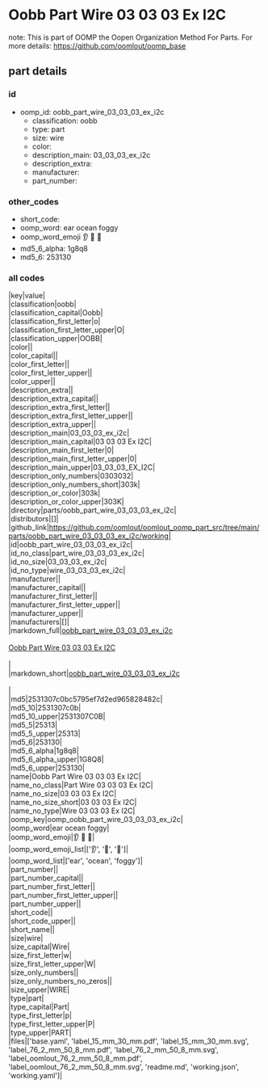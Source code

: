 # Oobb Part Wire 03 03 03 Ex I2C  

note: This is part of OOMP the Oopen Organization Method For Parts. For more details: https://github.com/oomlout/oomp_base

##  part details





### id
* oomp_id: oobb_part_wire_03_03_03_ex_i2c
  * classification: oobb
  * type: part
  * size: wire
  * color: 
  * description_main: 03_03_03_ex_i2c
  * description_extra: 
  * manufacturer: 
  * part_number: 

### other_codes
* short_code: 
* oomp_word: ear ocean foggy
* oomp_word_emoji :ear: :ocean: :foggy:
* md5_6_alpha: 1g8q8
* md5_6: 253130

### all codes 
|key|value|  
|classification|oobb|  
|classification_capital|Oobb|  
|classification_first_letter|o|  
|classification_first_letter_upper|O|  
|classification_upper|OOBB|  
|color||  
|color_capital||  
|color_first_letter||  
|color_first_letter_upper||  
|color_upper||  
|description_extra||  
|description_extra_capital||  
|description_extra_first_letter||  
|description_extra_first_letter_upper||  
|description_extra_upper||  
|description_main|03_03_03_ex_i2c|  
|description_main_capital|03 03 03 Ex I2C|  
|description_main_first_letter|0|  
|description_main_first_letter_upper|0|  
|description_main_upper|03_03_03_EX_I2C|  
|description_only_numbers|0303032|  
|description_only_numbers_short|303k|  
|description_or_color|303k|  
|description_or_color_upper|303K|  
|directory|parts/oobb_part_wire_03_03_03_ex_i2c|  
|distributors|[]|  
|github_link|https://github.com/oomlout/oomlout_oomp_part_src/tree/main/parts/oobb_part_wire_03_03_03_ex_i2c/working|  
|id|oobb_part_wire_03_03_03_ex_i2c|  
|id_no_class|part_wire_03_03_03_ex_i2c|  
|id_no_size|03_03_03_ex_i2c|  
|id_no_type|wire_03_03_03_ex_i2c|  
|manufacturer||  
|manufacturer_capital||  
|manufacturer_first_letter||  
|manufacturer_first_letter_upper||  
|manufacturer_upper||  
|manufacturers|[]|  
|markdown_full|[oobb_part_wire_03_03_03_ex_i2c](https://github.com/oomlout/oomlout_oomp_part_src/tree/main/parts/oobb_part_wire_03_03_03_ex_i2c/working)<br>[](https://github.com/oomlout/oomlout_oomp_part_src/tree/main/parts/oobb_part_wire_03_03_03_ex_i2c/working)<br>[Oobb Part Wire 03 03 03 Ex I2C](https://github.com/oomlout/oomlout_oomp_part_src/tree/main/parts/oobb_part_wire_03_03_03_ex_i2c/working)<br><br>|  
|markdown_short|[oobb_part_wire_03_03_03_ex_i2c](https://github.com/oomlout/oomlout_oomp_part_src/tree/main/parts/oobb_part_wire_03_03_03_ex_i2c/working)<br><br>|  
|md5|2531307c0bc5795ef7d2ed965828482c|  
|md5_10|2531307c0b|  
|md5_10_upper|2531307C0B|  
|md5_5|25313|  
|md5_5_upper|25313|  
|md5_6|253130|  
|md5_6_alpha|1g8q8|  
|md5_6_alpha_upper|1G8Q8|  
|md5_6_upper|253130|  
|name|Oobb Part Wire 03 03 03 Ex I2C|  
|name_no_class|Part Wire 03 03 03 Ex I2C|  
|name_no_size|03 03 03 Ex I2C|  
|name_no_size_short|03 03 03 Ex I2C|  
|name_no_type|Wire 03 03 03 Ex I2C|  
|oomp_key|oomp_oobb_part_wire_03_03_03_ex_i2c|  
|oomp_word|ear ocean foggy|  
|oomp_word_emoji|:ear: :ocean: :foggy:|  
|oomp_word_emoji_list|[':ear:', ':ocean:', ':foggy:']|  
|oomp_word_list|['ear', 'ocean', 'foggy']|  
|part_number||  
|part_number_capital||  
|part_number_first_letter||  
|part_number_first_letter_upper||  
|part_number_upper||  
|short_code||  
|short_code_upper||  
|short_name||  
|size|wire|  
|size_capital|Wire|  
|size_first_letter|w|  
|size_first_letter_upper|W|  
|size_only_numbers||  
|size_only_numbers_no_zeros||  
|size_upper|WIRE|  
|type|part|  
|type_capital|Part|  
|type_first_letter|p|  
|type_first_letter_upper|P|  
|type_upper|PART|  
|files|['base.yaml', 'label_15_mm_30_mm.pdf', 'label_15_mm_30_mm.svg', 'label_76_2_mm_50_8_mm.pdf', 'label_76_2_mm_50_8_mm.svg', 'label_oomlout_76_2_mm_50_8_mm.pdf', 'label_oomlout_76_2_mm_50_8_mm.svg', 'readme.md', 'working.json', 'working.yaml']|  
